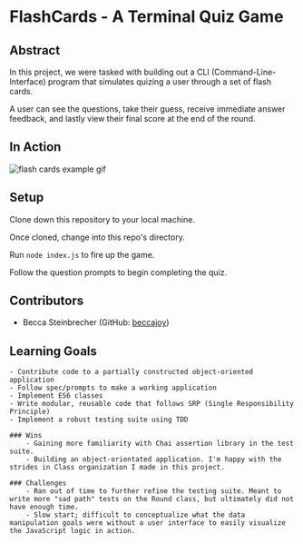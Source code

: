 # FlashCards - A Terminal Quiz Game

## Abstract
In this project, we were tasked with building out a CLI (Command-Line-Interface) program that simulates quizing a user through a set of flash cards.

A user can see the questions, take their guess, receive immediate answer feedback, and lastly view their final score at the end of the round.

## In Action

![flash cards example gif](https://media.giphy.com/media/1zkb1q58eTiTH6D7wc/giphy.gif)

## Setup

Clone down this repository to your local machine.

Once cloned, change into this repo's directory.

Run `node index.js` to fire up the game.

Follow the question prompts to begin completing the quiz.


## Contributors
  - Becca Steinbrecher (GitHub: [beccajoy](https://github.com/beccajoy))

## Learning Goals
	- Contribute code to a partially constructed object-oriented application
	- Follow spec/prompts to make a working application
	- Implement ES6 classes
	- Write modular, reusable code that follows SRP (Single Responsibility Principle)
	- Implement a robust testing suite using TDD

	### Wins
		- Gaining more familiarity with Chai assertion library in the test suite.
		- Building an object-orientated application. I'm happy with the strides in Class organization I made in this project.

	### Challenges
		- Ran out of time to further refine the testing suite. Meant to write more "sad path" tests on the Round class, but ultimately did not have enough time.
		- Slow start; difficult to conceptualize what the data manipulation goals were without a user interface to easily visualize the JavaScript logic in action.